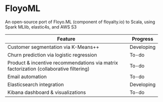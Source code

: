 # FloyoML
An open-source port of Floyo.ML (component of floyalty.io) to Scala, using Spark MLlib, elastic4s, and AWS S3

| Feature                                                                                 | Progress   |
|-----------------------------------------------------------------------------------------|------------|
| Customer segmentation via K-Means++                                                     | Developing |
| Churn prediction via logistic regression                                                | To-do      |
| Product & incentive recommendations via matrix factorization (collaborative filtering)  | To-do      |
| Email automation                                                                        | To-do      |
| Elasticsearch integration                                                                       | Developing      |
| Kibana dashboard & visualizations                                                                        | To-do      |
